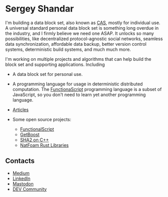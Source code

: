 # Sergey Shandar

I'm building a data block set, also known as [CAS](https://en.wikipedia.org/wiki/Content-addressable_storage), mostly for individual use. A universal standard personal data block set is something long overdue in the industry, and I firmly believe we need one ASAP. It unlocks so many possibilities, like decentralized protocol-agnostic social networks, seamless data synchronization, affordable data backup, better version control systems, deterministic build systems, and much much more.

I'm working on multiple projects and algorithms that can help build the block set and supporting applications. Including 
- A data block set for personal use.
- A programming language for usage in deterministic distributed computation. The [FunctionaScript](https://github.com/functionalscript/functionalscript) programming language is a subset of JavaScript, so you don't need to learn yet another programming language.

- [Articles](./articles)
- Some open source projects:
  - [FunctionalScript](https://github.com/functionalscript/functionalscript)
  - [GetBoost](https://github.com/sergey-shandar/getboost)
  - [SHA2 on C++](https://github.com/sergey-shandar/sha2)
  - [NatFoam Rust Libraries](https://github.com/natfoam/lib)

## Contacts

- [Medium](https://medium.com/@sergeyshandar)
- [LinkedIn](https://www.linkedin.com/in/sergeyshandar/)
- [Mastodon](https://techhub.social/@functionalscript)
- [DEV Community](https://dev.to/sergeyshandar)
